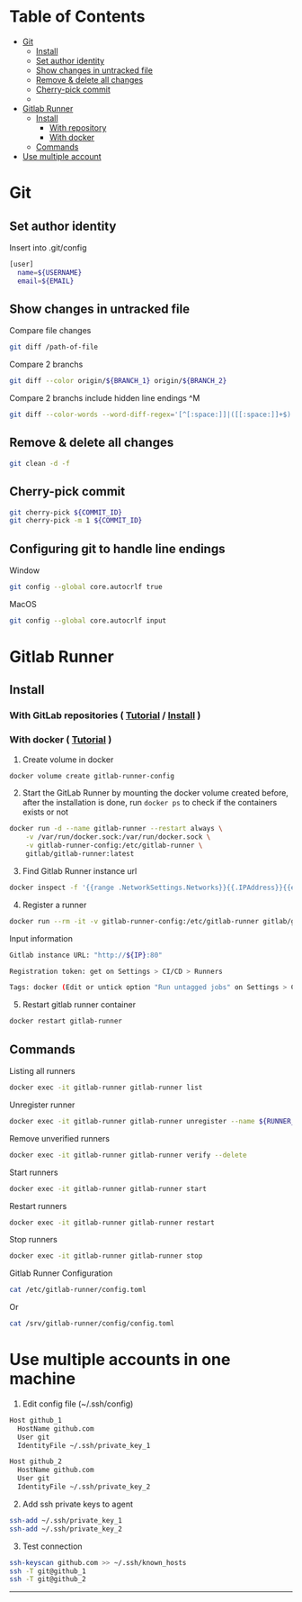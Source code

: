 # Table of Contents

- [Git](#git)
  - [Install](https://linuxconfig.org/install-git-in-linux-redhat-8)
  - [Set author identity](#set-author-identity)
  - [Show changes in untracked file](#show-changes-in-untracked-file)
  - [Remove & delete all changes](#remove--delete-all-changes)
  - [Cherry-pick commit](#cherry-pick-commit)
  - []()
- [Gitlab Runner](#gitlab-runner)
  - [Install](#install)
    - [With repository](#with-gitlab-repositories--tutorial--install)
    - [With docker](#with-docker--tutorial)
  - [Commands](#commands)
- [Use multiple account](#use-multiple-accounts-in-one-machine)

# Git

## Set author identity

Insert into .git/config

```bash
[user]
  name=${USERNAME}
  email=${EMAIL}
```

## Show changes in untracked file

Compare file changes

```bash
git diff /path-of-file
```

Compare 2 branchs

```bash
git diff --color origin/${BRANCH_1} origin/${BRANCH_2}
```

Compare 2 branchs include hidden line endings ^M

```bash
git diff --color-words --word-diff-regex='[^[:space:]]|([[:space:]]+$)' origin/${BRANCH_1} origin/${BRANCH_2}
```

## Remove & delete all changes

```bash
git clean -d -f
```

## Cherry-pick commit

```bash
git cherry-pick ${COMMIT_ID}
git cherry-pick -m 1 ${COMMIT_ID}
```

## Configuring git to handle line endings

Window

```bash
git config --global core.autocrlf true
```

MacOS

```bash
git config --global core.autocrlf input
```

# Gitlab Runner

## Install

### With GitLab repositories ( [Tutorial](https://www.youtube.com/watch?v=G8ZONHOTAQk&ab_channel=ValentinDespa) / [Install](https://docs.gitlab.com/runner/install/linux-repository.html) )

### With docker ( [Tutorial](https://www.youtube.com/watch?v=JLdPiq0owUM&ab_channel=Raaviblog) )

1. Create volume in docker

```bash
docker volume create gitlab-runner-config
```

2. Start the GitLab Runner by mounting the docker volume created before,
   after the installation is done, run `docker ps` to check if the containers exists or not

```bash
docker run -d --name gitlab-runner --restart always \
    -v /var/run/docker.sock:/var/run/docker.sock \
    -v gitlab-runner-config:/etc/gitlab-runner \
    gitlab/gitlab-runner:latest
```

3. Find Gitlab Runner instance url

```bash
docker inspect -f '{{range .NetworkSettings.Networks}}{{.IPAddress}}{{end}}' ${CONTAINER_ID_GITLAB}
```

4. Register a runner

```bash
docker run --rm -it -v gitlab-runner-config:/etc/gitlab-runner gitlab/gitlab-runner register
```

Input information

```bash
Gitlab instance URL: "http://${IP}:80"

Registration token: get on Settings > CI/CD > Runners

Tags: docker (Edit or untick option "Run untagged jobs" on Settings > CI/CD > Runners > Edit runner)
```

5. Restart gitlab runner container

```bash
docker restart gitlab-runner
```

## Commands

Listing all runners

```bash
docker exec -it gitlab-runner gitlab-runner list
```

Unregister runner

```bash
docker exec -it gitlab-runner gitlab-runner unregister --name ${RUNNER_ID}
```

Remove unverified runners

```bash
docker exec -it gitlab-runner gitlab-runner verify --delete
```

Start runners

```bash
docker exec -it gitlab-runner gitlab-runner start
```

Restart runners

```bash
docker exec -it gitlab-runner gitlab-runner restart
```

Stop runners

```bash
docker exec -it gitlab-runner gitlab-runner stop
```

Gitlab Runner Configuration

```bash
cat /etc/gitlab-runner/config.toml
```

Or

```bash
cat /srv/gitlab-runner/config/config.toml
```

# Use multiple accounts in one machine

1. Edit config file (~/.ssh/config)

```bash
Host github_1
  HostName github.com
  User git
  IdentityFile ~/.ssh/private_key_1

Host github_2
  HostName github.com
  User git
  IdentityFile ~/.ssh/private_key_2
```

2. Add ssh private keys to agent

```bash
ssh-add ~/.ssh/private_key_1
ssh-add ~/.ssh/private_key_2
```

3. Test connection

```bash
ssh-keyscan github.com >> ~/.ssh/known_hosts
ssh -T git@github_1
ssh -T git@github_2
```

---
